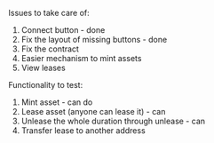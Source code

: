 Issues to take care of:

1. Connect button - done
2. Fix the layout of missing buttons - done
3. Fix the contract 
4. Easier mechanism to mint assets
5. View leases


Functionality to test:
1. Mint asset - can do
2. Lease asset (anyone can lease it) - can
3. Unlease the whole duration through unlease - can
4. Transfer lease to another address 